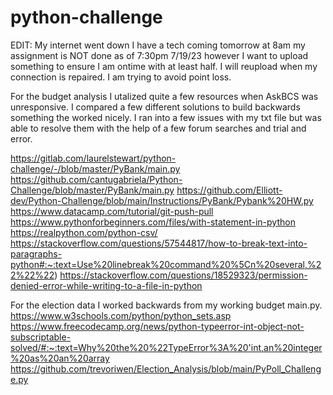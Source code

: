 # python-challenge

EDIT: My internet went down I have a tech coming tomorrow at 8am my assignment is NOT done as of 7:30pm 7/19/23 however I want to upload something to ensure I am ontime with at least half. I will reupload when my connection is repaired. I am trying to avoid point loss. 

For the budget analysis I utalized quite a few resources when AskBCS was unresponsive. I compared a few different solutions to build backwards something the worked nicely. I ran into a few issues with my txt file but was able to resolve them with the help of a few forum searches and trial and error. 

https://gitlab.com/laurelstewart/python-challenge/-/blob/master/PyBank/main.py
https://github.com/cantugabriela/Python-Challenge/blob/master/PyBank/main.py
https://github.com/Elliott-dev/Python-Challenge/blob/main/Instructions/PyBank/Pybank%20HW.py
https://www.datacamp.com/tutorial/git-push-pull
https://www.pythonforbeginners.com/files/with-statement-in-python
https://realpython.com/python-csv/
https://stackoverflow.com/questions/57544817/how-to-break-text-into-paragraphs-python#:~:text=Use%20linebreak%20command%20%5Cn%20several,%22%22%22)
https://stackoverflow.com/questions/18529323/permission-denied-error-while-writing-to-a-file-in-python


For the election data I worked backwards from my working budget main.py.
https://www.w3schools.com/python/python_sets.asp
https://www.freecodecamp.org/news/python-typeerror-int-object-not-subscriptable-solved/#:~:text=Why%20the%20%22TypeError%3A%20'int,an%20integer%20as%20an%20array
https://github.com/trevoriwen/Election_Analysis/blob/main/PyPoll_Challenge.py
